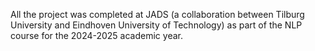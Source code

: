 All the project was completed at JADS (a collaboration between Tilburg University and Eindhoven University of Technology) as part of the NLP course for the 2024-2025 academic year.
